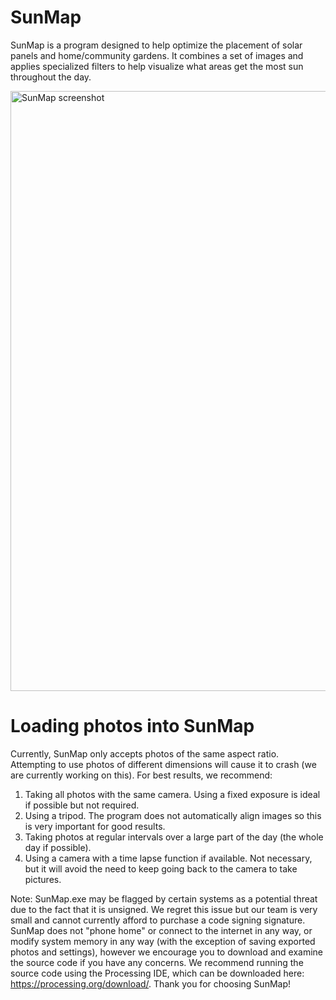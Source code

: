 # SunMap
SunMap is a program designed to help optimize the placement of solar panels and home/community gardens. It combines a set of images and applies specialized filters to help visualize what areas get the most sun throughout the day.


<img width="960" alt="SunMap screenshot" src="https://user-images.githubusercontent.com/15841491/117899693-7eebbf00-b27c-11eb-8e1a-ba63cd7182f1.png">


# Loading photos into SunMap
Currently, SunMap only accepts photos of the same aspect ratio. Attempting to use photos of different dimensions will cause it to crash (we are currently working on this).
For best results, we recommend:
  1. Taking all photos with the same camera. Using a fixed exposure is ideal if possible but not required.
  2. Using a tripod. The program does not automatically align images so this is very important for good results.
  3. Taking photos at regular intervals over a large part of the day (the whole day if possible).
  4. Using a camera with a time lapse function if available. Not necessary, but it will avoid the need to keep going back to the camera to take pictures.


Note: SunMap.exe may be flagged by certain systems as a potential threat due to the fact that it is unsigned. We regret this issue but our team is very small and cannot currently afford to purchase a code signing signature. SunMap does not "phone home" or connect to the internet in any way, or modify system memory in any way (with the exception of saving exported photos and settings), however we encourage you to download and examine the source code if you have any concerns. We recommend running the source code using the Processing IDE, which can be downloaded here: https://processing.org/download/. Thank you for choosing SunMap!
